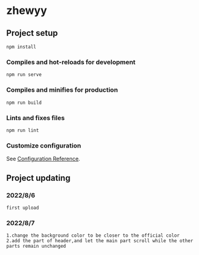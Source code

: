 # zhewyy

## Project setup
```
npm install
```

### Compiles and hot-reloads for development
```
npm run serve
```

### Compiles and minifies for production
```
npm run build
```

### Lints and fixes files
```
npm run lint
```

### Customize configuration
See [Configuration Reference](https://cli.vuejs.org/config/).

## Project updating
### 2022/8/6
```
first upload
```
### 2022/8/7
```
1.change the background color to be closer to the official color
2.add the part of header,and let the main part scroll while the other parts remain unchanged
```
